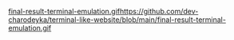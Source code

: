 [final-result-terminal-emulation.gif](https://github.com/dev-charodeyka/terminal-like-website/blob/main/final-result-terminal-emulation.gif)https://github.com/dev-charodeyka/terminal-like-website/blob/main/final-result-terminal-emulation.gif
